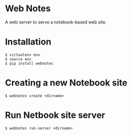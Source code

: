 # Web Notes

A web server to serve a notebook-based web site.

# Installation

    $ virtualenv env
    $ source env
    $ pip install webnotes

# Creating a new Notebook site

    $ webnotes create <dirname>

# Run Netbook site server

    $ webnotes run-server <dirname>
